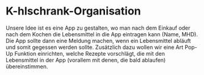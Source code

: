 # K-hlschrank-Organisation
Unsere Idee ist es eine App zu gestalten, wo man nach dem Einkauf oder nach dem Kochen die Lebensmittel in die App eintragen kann (Name, MHD). 
Die App sollte dann eine Meldung machen, wenn ein Lebensmittel abläuft und somit gegessen werden sollte.
Zusätzlich dazu wollen wir eine Art Pop-Up Funktion einrichten, welche Rezepte vorschlägt, die mit den Lebensmittel in der App (vorallem mit denen, die bald ablaufen) übereinstimmen.
